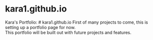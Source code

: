# kara1.github.io
Kara's Portfolio: # kara1.github.io
First of many projects to come, this is setting up a portfolio page for now.  
This portfolio will be built out with future projects and features. 
